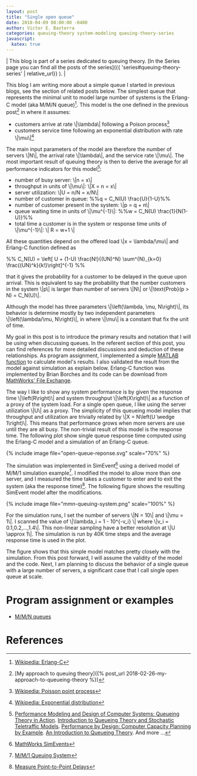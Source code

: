 ```yaml
---
layout: post
title: "Single open queue"
date: 2018-04-09 08:00:00 -0400
author: Victor E. Bazterra
categories: queuing-theory system-modeling queuing-theory-series
javascript:
  katex: true
---
```


| This blog is part of a series dedicated to queuing theory. [In the Series page you can find all the posts of the series]({{ 'series#queuing-theory-series' | relative_url}} ). |

This blog I am writing more about a simple queue I started in previous blogs, see the section of related posts below. The simplest queue that represents the minimal unit to model large number of systems is the Erlang-C model (aka M/M/N queue)[^1]. This model is the one defined in the previous post[^2] in where it assumes:

* customers arrive at rate \\|\lambda\\| following a Poison process[^3]
* customers service time following an exponential distribution with rate \\|\mu\\|[^4]

The main input parameters of the model are therefore the number of servers \\|N\\|, the arrival rate \\|\lambda\\|, and the service rate \\|\mu\\|. The most important result of queuing theory is then to derive the average for all performance indicators for this model[^5]:

* number of busy server: \\|n = x\\|
* throughput in units of \\|\mu\\|: \\|X = n = x\\|
* server utilization: \\|U = n/N = x/N\\|
* number of customer in queue: %%q = C_N(U) \frac{U}{1-U}%%
* number of customer present in the system: \\|p = q + n\\|
* queue waiting time in units of \\|\mu^{-1}\\|: %%w = C_N(U) \frac{1}{N(1-U)}%%
* total time a customer is in the system or response time units of \\|\mu^{-1}\\|: \\| R = w+1 \\|

All these quantities depend on the offered load \\|x = \lambda/\mu\\| and Erlang-C function defined as

<p>%%
C_N(U) = \left[ U + (1-U) \frac{N!}{(UN)^N} \sum^{N}_{k=0} \frac{(UN)^k}{k!}\right]^{-1}
%%</p>

that it gives the probability for a customer to be delayed in the queue upon arrival. This is equivalent to say the probability that the number customers in the system \\|p\\| is larger than number of servers \\|N\\| or \\|\text{Prob}(p > N) = C_N(U)\\|.

Although the model has three parameters \\|\left(\lambda, \mu, N\right)\\|, its behavior is determine mostly by two independent parameters \\|\left(\lambda/\mu, N\right)\\|, in where \\|\mu\\| is a constant that fix the unit of time.

My goal in this post is to introduce the primary results and notation that I will be using when discussing queues. In the referent section of this post, you can find references for more detailed discussions and deduction of these relationships. As program assignment, I implemented a simple [MATLAB function](https://github.com/baites/examples/blob/master/analyses/queueing/mmnqueue/model_mmn_queue.m) to calculate model's results. I also validated the result from the model against simulation as explain below. Erlang-C function was implemented by Brian Borches and its code can be download from [MathWorks' File Exchange](https://www.mathworks.com/matlabcentral/fileexchange/824-erlang-b-and-c-probabilities?focused=5044423&tab=function).

The way I like to show any system performance is by given the response time \\|\left(R\right)\\| and system throughput \\|\left(X\right)\\| as a function of a proxy of the system load. For a single open queue, I like using the server utilization \\|U\\| as a proxy. The simplicity of this queueing model implies that throughput and utilization are trivially related by \\|X = N\left(U \wedge 1\right)\\|. This means that performance grows when more servers are use until they are all busy. The non-trivial result of this model is the response time. The following plot show single queue response time computed using the Erlang-C model and a simulation of an Erlang-C queue.

{% include image file="open-queue-reponse.svg" scale="70%" %}

The simulation was implemented in SimEvent[^6] using a derived model of M/M/1 simulation example[^7]. I modified the model to allow more than one server, and I measured the time takes a customer to enter and to exit the system (aka the response time)[^8]. The following figure shows the resulting SimEvent model after the modifications.

{% include image file="mmn-queuing-system.png" scale="100%" %}

For the simulation runs, I set the number of servers \\|N = 10\\| and \\|\mu = 1\\|. I scanned the value of \\|\lambda_i = 1 - 10^{-v_i} \\| where \\|v_i = 0.1,0.2,...,1.4\\|. This non-linear sampling have a better resolution at \\|U \approx 1\\|. The simulation is run by 40K time steps and the average response time is used in the plot.

The figure shows that this simple model matches pretty closely with the simulation. From this post forward, I will assume the validity of the model and the code. Next, I am planning to discuss the behavior of a single queue with a large number of servers, a significant case that I call single open queue at scale.

# Program assignment or examples

* [M/M/N queues](https://github.com/baites/examples/tree/master/analyses/queueing/mmnqueue)

# References

[^1]: [Wikipedia: Erlang-C](https://en.wikipedia.org/wiki/M/M/c_queue)
[^2]: [My approach to queuing theory]({% post_url 2018-02-26-my-approach-to-queueing-theory %})
[^3]: [Wikipedia: Poisson point process](https://en.wikipedia.org/wiki/Poisson_point_process)
[^4]: [Wikipedia: Exponential distribution](https://en.wikipedia.org/wiki/Exponential_distribution)
[^5]: [Performance Modeling and Design of Computer Systems: Queueing Theory in Action](http://www.cs.cmu.edu/~harchol/PerformanceModeling/book.html). [Introduction to Queueing Theory and Stochastic Teletraffic Models](https://arxiv.org/abs/1307.2968). [Performance by Design: Computer Capacity Planning by Example](https://cs.gmu.edu/~menasce/perfbyd/). [An Introduction to Queueing Theory](http://www.springer.com/us/book/9780817684204). And more ...
[^6]: [MathWorks SimEvents](https://www.mathworks.com/products/simevents.html)
[^7]: [M/M/1 Queuing System](https://www.mathworks.com/help/simevents/examples/m-m-1-queuing-system.html)
[^8]: [Measure Point-to-Point Delays](https://www.mathworks.com/help/simevents/ug/measure-point-to-point-delays.html)
